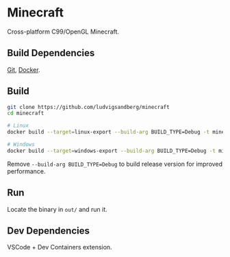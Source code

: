 # Minecraft
Cross-platform C99/OpenGL Minecraft.

## Build Dependencies
[Git](https://git-scm.com/downloads), [Docker](https://www.docker.com/).

## Build
```sh
git clone https://github.com/ludvigsandberg/minecraft
cd minecraft

# Linux
docker build --target=linux-export --build-arg BUILD_TYPE=Debug -t minecraft --output out/ .

# Windows
docker build --target=windows-export --build-arg BUILD_TYPE=Debug -t minecraft --output out/ .
```
Remove `--build-arg BUILD_TYPE=Debug` to build release version for improved performance.

## Run
Locate the binary in `out/` and run it.

## Dev Dependencies
VSCode + Dev Containers extension.